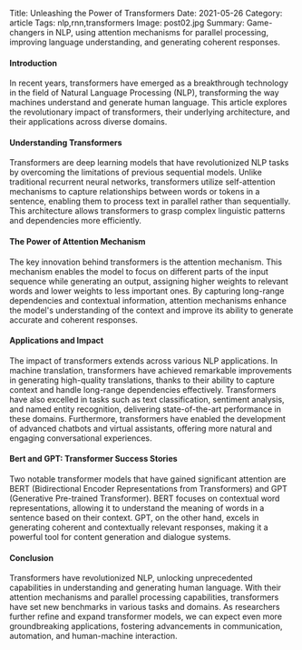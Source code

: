 Title:  Unleashing the Power of Transformers
Date: 2021-05-26
Category: article
Tags: nlp,rnn,transformers
Image: post02.jpg
Summary: Game-changers in NLP, using attention mechanisms for parallel processing, improving language understanding, and generating coherent responses.

#### Introduction
In recent years, transformers have emerged as a breakthrough technology in the field of Natural Language Processing (NLP), transforming the way machines understand and generate human language. This article explores the revolutionary impact of transformers, their underlying architecture, and their applications across diverse domains.

#### Understanding Transformers
Transformers are deep learning models that have revolutionized NLP tasks by overcoming the limitations of previous sequential models. Unlike traditional recurrent neural networks, transformers utilize self-attention mechanisms to capture relationships between words or tokens in a sentence, enabling them to process text in parallel rather than sequentially. This architecture allows transformers to grasp complex linguistic patterns and dependencies more efficiently.

#### The Power of Attention Mechanism
The key innovation behind transformers is the attention mechanism. This mechanism enables the model to focus on different parts of the input sequence while generating an output, assigning higher weights to relevant words and lower weights to less important ones. By capturing long-range dependencies and contextual information, attention mechanisms enhance the model's understanding of the context and improve its ability to generate accurate and coherent responses.

#### Applications and Impact
The impact of transformers extends across various NLP applications. In machine translation, transformers have achieved remarkable improvements in generating high-quality translations, thanks to their ability to capture context and handle long-range dependencies effectively. Transformers have also excelled in tasks such as text classification, sentiment analysis, and named entity recognition, delivering state-of-the-art performance in these domains. Furthermore, transformers have enabled the development of advanced chatbots and virtual assistants, offering more natural and engaging conversational experiences.

#### Bert and GPT: Transformer Success Stories
Two notable transformer models that have gained significant attention are BERT (Bidirectional Encoder Representations from Transformers) and GPT (Generative Pre-trained Transformer). BERT focuses on contextual word representations, allowing it to understand the meaning of words in a sentence based on their context. GPT, on the other hand, excels in generating coherent and contextually relevant responses, making it a powerful tool for content generation and dialogue systems.

#### Conclusion
Transformers have revolutionized NLP, unlocking unprecedented capabilities in understanding and generating human language. With their attention mechanisms and parallel processing capabilities, transformers have set new benchmarks in various tasks and domains. As researchers further refine and expand transformer models, we can expect even more groundbreaking applications, fostering advancements in communication, automation, and human-machine interaction.